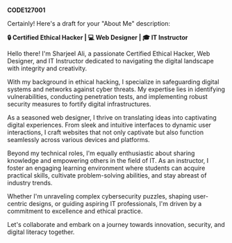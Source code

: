 **CODE127001**

Certainly! Here's a draft for your "About Me" description:

**🔒 Certified Ethical Hacker | 💻 Web Designer | 🎓 IT Instructor**

Hello there! I'm Sharjeel Ali, a passionate Certified Ethical Hacker, Web Designer, and IT Instructor dedicated to navigating the digital landscape with integrity and creativity.

With my background in ethical hacking, I specialize in safeguarding digital systems and networks against cyber threats. My expertise lies in identifying vulnerabilities, conducting penetration tests, and implementing robust security measures to fortify digital infrastructures.

As a seasoned web designer, I thrive on translating ideas into captivating digital experiences. From sleek and intuitive interfaces to dynamic user interactions, I craft websites that not only captivate but also function seamlessly across various devices and platforms.

Beyond my technical roles, I'm equally enthusiastic about sharing knowledge and empowering others in the field of IT. As an instructor, I foster an engaging learning environment where students can acquire practical skills, cultivate problem-solving abilities, and stay abreast of industry trends.

Whether I'm unraveling complex cybersecurity puzzles, shaping user-centric designs, or guiding aspiring IT professionals, I'm driven by a commitment to excellence and ethical practice.

Let's collaborate and embark on a journey towards innovation, security, and digital literacy together.

